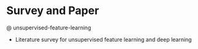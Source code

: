 Survey and Paper
=============================
@ unsupervised-feature-learning
- Literature survey for unsupervised feature learning and deep learning
